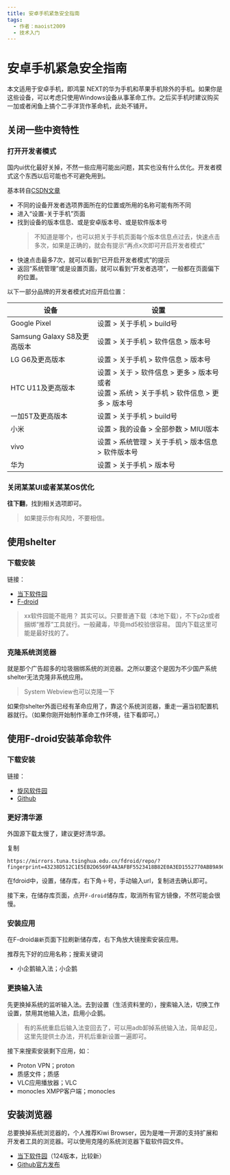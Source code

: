 ```yaml
---
title: 安卓手机紧急安全指南
tags:
  - 作者：maoist2009
  - 技术入门
---
```


# 安卓手机紧急安全指南

本文适用于安卓手机，即鸿蒙 NEXT的华为手机和苹果手机除外的手机。如果你是这些设备，可以考虑只使用Windows设备从事革命工作。之后买手机时建议购买一加或者闲鱼上搞个二手洋货作革命机，此处不铺开。

## 关闭一些中资特性

### 打开开发者模式

国内ui优化最好关掉，不然一些应用可能出问题，其实也没有什么优化。开发者模式这个东西以后可能也不可避免用到。

基本转自[CSDN文章](https://blog.csdn.net/weixin_40883833/article/details/131258378)

- 不同的设备开发者选项界面所在的位置或所用的名称可能有所不同
- 进入“设置-关于手机”页面
- 找到设备的版本信息、或是安卓版本号、或是软件版本号
  > 不知道是哪个，也可以把关于手机页面每个版本信息点过去，快速点击多次，如果是正确的，就会有提示“再点x次即可开启开发者模式”
- 快速点击最多7次，就可以看到“已开启开发者模式”的提示
- 返回“系统管理”或是设置页面，就可以看到“开发者选项”，一般都在页面偏下的位置。

以下一部分品牌的开发者模式对应开启位置：

|设备|设置|
|--|--|
|Google Pixel|设置 > 关于手机 > build号|
|Samsung Galaxy S8及更高版本|设置 > 关于手机 > 软件信息 > 版本号|
|LG G6及更高版本|设置 > 关于手机 > 软件信息 > 版本号|
|HTC U11及更高版本|设置 > 关于 > 软件信息 > 更多 > 版本号 或者 <br/>设置 > 系统 > 关于手机 > 软件信息 > 更多 > 版本号|
|一加5T及更高版本|设置 > 关于手机 > build号|
|小米|设置 > 我的设备 > 全部参数 > MIUI版本|
|vivo|设置 > 系统管理 > 关于手机 > 版本信息 > 软件版本号|
|华为|设置 > 关于手机 > 版本号|

### 关闭某某UI或者某某OS优化

**往下翻**，找到相关选项即可。

> 如果提示你有风险，不要相信。

## 使用shelter

### 下载安装

链接：
+ [当下软件园](https://az1.downxia.com/down/apk/Shelterzwb.apk)
+ [F-droid]()

> xx软件园能不能用？
> 其实可以。只要普通下载（本地下载），不下p2p或者捆绑“推荐”工具就行。一般藏毒，毕竟md5校验很容易。
> 国内下载这里可能是最好找的了。

### 克隆系统浏览器

就是那个广告超多的垃圾捆绑系统的浏览器。之所以要这个是因为不少国产系统shelter无法克隆非系统应用。

> System Webview也可以克隆一下

如果你shelter外面已经有革命应用了，靠这个系统浏览器，重走一遍当初配置机器就行。（如果你刚开始制作革命工作环境，往下看即可。）

## 使用F-droid安装革命软件

### 下载安装

链接：
- [旋风软件园](http://down.mlgdb.com/apk2/fdroid_v1.13.1_xfdown.com.apk)
- [Github]()

### 更好清华源

外国源下载太慢了，建议更好清华源。

复制
```plaintext
https://mirrors.tuna.tsinghua.edu.cn/fdroid/repo/?fingerprint=43238D512C1E5EB2D6569F4A3AFBF5523418B82E0A3ED1552770ABB9A9C9CCA
```

在fdroid中，设置，储存库，右下角＋号，手动输入url，复制进去确认即可。

接下来，在储存库页面，点开`F-droid`储存库，取消所有官方镜像，不然可能会很慢。

### 安装应用

在F-droid`最新`页面下拉刷新储存库，右下角放大镜搜索安装应用。

推荐先下好的应用名称；搜索关键词

+ 小企鹅输入法；小企鹅

### 更换输入法

先更换掉系统的监听输入法。去到设置（生活资料里的），搜索输入法，切换工作设置，禁用其他输入法，启用小企鹅。


> 有的系统重启后输入法变回去了，可以用adb卸掉系统输入法，简单起见，这里先提供土办法，开机后重新设置一遍即可。

接下来搜索安装剩下应用，如：

+ Proton VPN；proton
+ 质感文件；质感
+ VLC应用播放器；VLC
+ monocles XMPP客户端；monocles

## 安装浏览器

总要换掉系统浏览器的，个人推荐Kiwi Browser，因为是唯一开源的支持扩展和开发者工具的浏览器。可以使用克隆的系统浏览器下载软件园文件。

+ [当下软件园](https://az1.downxia.com/down/apk/KiwiBrowser.apk)（124版本，比较新）
+ [Github官方发布](https://github.com/kiwibrowser/src.next/releases/download/12867802748/com.kiwibrowser.browser-arm64-12867802748-github.apk)

